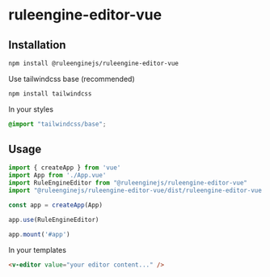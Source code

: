 # ruleengine-editor-vue

## Installation

```bash
npm install @ruleenginejs/ruleengine-editor-vue
```

Use tailwindcss base (recommended)

```bash
npm install tailwindcss
```

In your styles

```css
@import "tailwindcss/base";
```

## Usage

```javascript
import { createApp } from 'vue'
import App from './App.vue'
import RuleEngineEditor from "@ruleenginejs/ruleengine-editor-vue"
import "@ruleenginejs/ruleengine-editor-vue/dist/ruleengine-editor-vue.css"

const app = createApp(App)

app.use(RuleEngineEditor)

app.mount('#app')
```

In your templates

```html
<v-editor value="your editor content..." />
```
